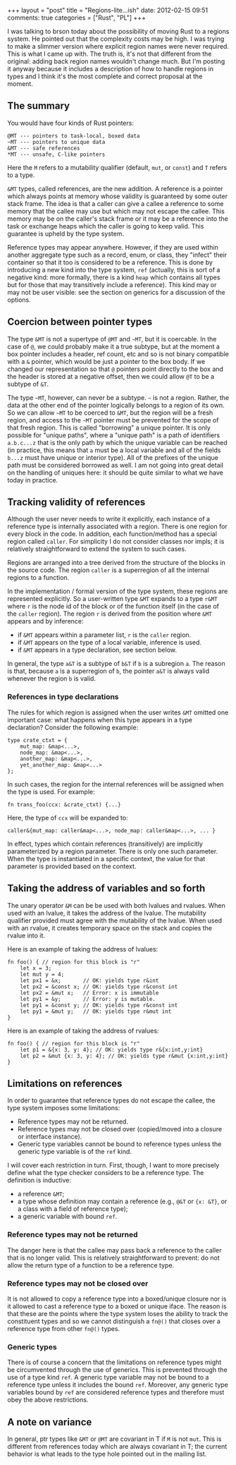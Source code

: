 +++
layout = "post"
title = "Regions-lite...ish"
date: 2012-02-15 09:51
comments: true
categories = ["Rust", "PL"]
+++

I was talking to brson today about the possibility of moving Rust to a
regions system.  He pointed out that the complexity costs may be high.
I was trying to make a slimmer version where explicit region names
were never required.  This is what I came up with.  The truth is, it's
not that different from the original: adding back region names wouldn't
change much.  But I'm posting it anyway because it includes a description
of how to handle regions in types and I think it's the most complete and
correct proposal at the moment.

## The summary

You would have four kinds of Rust pointers:

    @MT --- pointers to task-local, boxed data
    ~MT --- pointers to unique data
    &MT --- safe references
    *MT --- unsafe, C-like pointers
    
Here the `M` refers to a mutability qualifier (default, `mut`, or
`const`) and `T` refers to a type.

`&MT` types, called references, are the new addition.  A reference is
a pointer which always points at memory whose validity is guaranteed
by some outer stack frame.  The idea is that a caller can give a
callee a reference to some memory that the callee may use but which
may not escape the callee.  This memory may be on the caller's stack
frame or it may be a reference into the task or exchange heaps which
the caller is going to keep valid.  This guarantee is upheld by the
type system.

Reference types may appear anywhere.  However, if they are used within
another aggregate type such as a record, enum, or class, they "infect"
their container so that it too is considered to be a reference.  This
is done by introducing a new kind into the type system, `ref`
(actually, this is sort of a negative kind: more formally, there is a
kind `heap` which contains all types but for those that may
transitively include a reference).  This kind may or may not be user
visible: see the section on generics for a discussion of the options.

## Coercion between pointer types

The type `&MT` is not a supertype of `@MT` and `~MT`, but it is
coercable.  In the case of `@`, we could probably make it a true
subtype, but at the moment a box pointer includes a header, ref count,
etc and so is not binary compatible with a `&` pointer, which would be
just a pointer to the box body.  If we changed our representation so
that `@` pointers point directly to the box and the header is stored
at a negative offset, then we could allow `@T` to be a subtype of
`&T`.

The type `~MT`, however, can never be a subtype.  `~` is not a region.
Rather, the data at the other end of the pointer logically belongs to
a region of its own.  So we can allow `~MT` to be coerced to `&MT`,
but the region will be a fresh region, and access to the `~MT` pointer
must be prevented for the scope of that fresh region.  This is called
"borrowing" a unique pointer.  It is only possible for "unique paths",
where a "unique path" is a path of identifiers `a.b.c...z` that is the
only path by which the unique variable can be reached (in practice,
this means that `a` must be a local variable and all of the fields
`b...z` must have unique or interior type).  All of the prefixes of
the unique path must be considered borrowed as well.  I am not going
into great detail on the handling of uniques here: it should be quite
similar to what we have today in practice.

## Tracking validity of references

Although the user never needs to write it explicitly, each instance of
a reference type is internally associated with a region.  There is one
region for every block in the code.  In addition, each function/method
has a special region called `caller`.  For simplicity I do not
consider classes nor impls; it is relatively straightforward to extend
the system to such cases.

Regions are arranged into a tree derived from the structure of the
blocks in the source code.  The region `caller` is a superregion of
all the internal regions to a function.

In the implementation / formal version of the type system, these
regions are represented explicitly.  So a user-written type `&MT`
expands to a type `r&MT` where `r` is the node id of the block or of
the function itself (in the case of the `caller` region).  The region `r`
is derived from the position where `&MT` appears and by inference: 

- if `&MT` appears within a parameter list, `r` is the `caller` region.
- if `&MT` appears on the type of a local variable, inference is used.
- if `&MT` appears in a type declaration, see section below.

In general, the type `a&T` is a subtype of `b&T` if `b` is a subregion
`a`.  The reason is that, because `a` is a superregion of `b`, the
pointer `a&T` is always valid whenever the region `b` is valid.

### References in type declarations

The rules for which region is assigned when the user writes `&MT`
omitted one important case: what happens when this type appears in a
type declaration?  Consider the following example:

    type crate_ctxt = {
        mut_map: &map<...>,
        node_map: &map<...>,
        another_map: &map<...>,
        yet_another_map: &map<...>
    };

In such cases, the region for the internal references will be assigned
when the type is used.  For example:

    fn trans_foo(ccx: &crate_ctxt) {...}

Here, the type of `ccx` will be expanded to:

    caller&{mut_map: caller&map<...>, node_map: caller&map<...>, ... }

In effect, types which contain references (transitively) are
implicitly parameterized by a region parameter.  There is only one
such parameter.  When the type is instantiated in a specific context,
the value for that parameter is provided based on the context.

## Taking the address of variables and so forth

The unary operator `&M` can be be used with both lvalues and rvalues.
When used with an lvalue, it takes the address of the lvalue.  The
mutability qualifier provided must agree with the mutability of the
lvalue.  When used with an rvalue, it creates temporary space on the
stack and copies the rvalue into it.

Here is an example of taking the address of lvalues:

    fn foo() { // region for this block is "r"
        let x = 3;
        let mut y = 4;
        let px1 = &x;       // OK: yields type r&int
        let px2 = &const x; // OK: yields type r&const int
        let px2 = &mut x;   // Error: x is immutable
        let py1 = &y;       // Error: y is mutable.
        let py1 = &const y; // OK: yields type r&const int
        let py1 = &mut y;   // OK: yields type r&mut int
    }

Here is an example of taking the address of rvalues:

    fn foo() { // region for this block is "r"
        let p1 = &{x: 3, y: 4}; // OK: yields type r&{x:int,y:int}
        let p2 = &mut {x: 3, y: 4}; // OK: yields type r&mut {x:int,y:int}
    }

## Limitations on references

In order to guarantee that reference types do not escape the callee,
the type system imposes some limitations:

- Reference types may not be returned.  
- Reference types may not be closed over (copied/moved into a closure
  or interface instance).
- Generic type variables cannot be bound to reference types unless
  the generic type variable is of the `ref` kind.  

I will cover each restriction in turn.  First, though, I want to more
precisely define what the type checker considers to be a reference
type.  The definition is inductive:

- a reference `&MT`;
- a type whose definition may contain a reference (e.g., `@&T` or
  `{x: &T}`, or a class with a field of reference type);
- a generic variable with bound `ref`.

### Reference types may not be returned

The danger here is that the callee may pass back a reference to the
caller that is no longer valid.  This is relatively straightforward to
prevent: do not allow the return type of a function to be a reference
type.

### Reference types may not be closed over

It is not allowed to copy a reference type into a boxed/unique closure
nor is it allowed to cast a reference type to a boxed or unique iface.
The reason is that these are the points where the type system loses
the ability to track the constituent types and so we cannot
distinguish a `fn@()` that closes over a reference type from other
`fn@()` types.

### Generic types

There is of course a concern that the limitations on reference types
might be circumvented through the use of generics.  This is prevented
through the use of a type kind `ref`.  A generic type variable may not
be bound to a reference type unless it includes the bound `ref`.
Moreover, any generic type variables bound by `ref` are considered
reference types and therefore must obey the above restrictions.

## A note on variance

In general, ptr types like `&MT` or `@MT` are covariant in T if `M` is
not `mut`.  This is different from references today which are always
covariant in T; the current behavior is what leads to the type hole
pointed out in the mailing list.
